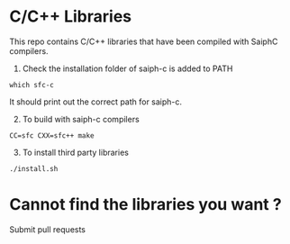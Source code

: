 # C/C++ Libraries
This repo contains C/C++ libraries that have been compiled with SaiphC compilers. 

1. Check the installation folder of saiph-c is added to PATH
```
which sfc-c
```
It should print out the correct path for saiph-c.


2. To build with saiph-c compilers
```
CC=sfc CXX=sfc++ make
```

3. To install third party libraries 
```
./install.sh
```

# Cannot find the libraries you want ?
Submit pull requests 
